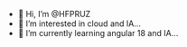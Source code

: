 - 👋 Hi, I’m @HFPRUZ
- 👀 I’m interested in cloud and IA...
- 🌱 I’m currently learning angular 18 and IA...

<!---
HFPRUZ/HFPRUZ is a ✨ special ✨ repository because its `README.md` (this file) appears on your GitHub profile.
You can click the Preview link to take a look at your changes.
--->
